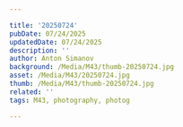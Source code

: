 ```yaml
---

title: '20250724'
pubDate: 07/24/2025
updatedDate: 07/24/2025
description: ''
author: Anton Simanov
background: /Media/M43/thumb-20250724.jpg
asset: /Media/M43/20250724.jpg
thumb: /Media/M43/thumb-20250724.jpg
related: ''
tags: M43, photography, photog

---
```


